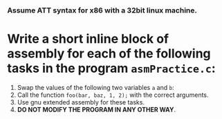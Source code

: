 ### Assume ATT syntax for x86 with a 32bit linux machine.

# Write a short inline block of assembly for each of the following tasks in the program `asmPractice.c`:


1. Swap the values of the following two variables `a` and `b`:
2. Call the function `foo(bar, baz, 1, 2);` with the correct arguments.
3. Use gnu extended assembly for these tasks.
4. **DO NOT MODIFY THE PROGRAM IN ANY OTHER WAY**.
